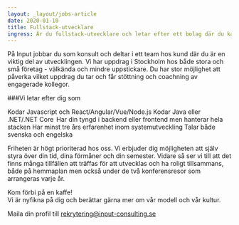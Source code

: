```yaml
---
layout: _layout/jobs-article
date: 2020-01-10
title: Fullstack-utvecklare
ingress: Är du fullstack-utvecklare och letar efter ett bolag där du kan få friheten som om du vore din egen, men ändå tryggheten och gemenskapen som en anställning innebär? Då ska du träffa oss på Input – det personliga konsultbolaget där du får vänner för livet, kompetensutveckling och spännande uppdrag.
---
```


På Input jobbar du som konsult och deltar i ett team hos kund där du är en viktig del av utvecklingen. Vi har uppdrag i Stockholm hos både stora och små företag - välkända och mindre uppstickare. Du har stor möjlighet att påverka vilket uppdrag du tar och får stöttning och coachning av engagerade kollegor.  

###Vi letar efter dig som 

Kodar Javascript och React/Angular/Vue/Node.js 
Kodar Java eller .NET/.NET Core  
Har din tyngd i backend eller frontend men hanterar hela stacken 
Har minst tre års erfarenhet inom systemutveckling 
Talar både svenska och engelska  


Friheten är högt prioriterad hos oss. Vi erbjuder dig möjligheten att själv styra över din tid, dina förmåner och din semester. Vidare så ser vi till att det finns många tillfällen att träffas för att utvecklas och ha roligt tillsammans, både på hemmaplan men också under de två konferensresor som arrangeras varje år.  

Kom förbi på en kaffe!  
Vi är nyfikna på dig och berättar gärna mer om vår modell och vår kultur.  

Maila din profil till rekrytering@input-consulting.se

